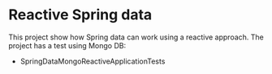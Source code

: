 # Reactive  Spring  data

This project show how Spring data can work using a reactive approach. The project has a test using Mongo DB:

- SpringDataMongoReactiveApplicationTests